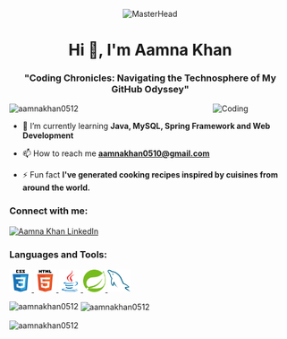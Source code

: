
<p 
  ![MasterHead] 
align="center">
  <img src="https://gifdb.com/images/high/coding-skills-loading-dk68v8z0hevjpuiv.gif" alt="MasterHead" width="1000" height="300">
</p>

<h1 align="center">Hi 👋, I'm Aamna Khan</h1>
<h3 align="center">"Coding Chronicles: Navigating the Technosphere of My GitHub Odyssey"</h3>
<img align="right" alt="Coding" width="140" src="https://user-images.githubusercontent.com/74038190/236119160-976a0405-caa7-470c-9356-16d43402ea0a.gif">

<p align="left" > <img src="https://komarev.com/ghpvc/?username=aamnakhan0512&label=Profile%20views&color=0e75b6&style=flat" alt="aamnakhan0512" /> </p>

- 🌱 I’m currently learning **Java, MySQL, Spring Framework and Web Development**

- 📫 How to reach me **aamnakhan0510@gmail.com**

- ⚡ Fun fact **I've generated cooking recipes inspired by cuisines from around the world.**

<h3 align="left">Connect with me:</h3>
<p align="left">
<a href="https://linkedin.com/in/aamna-khan-108143294" target="blank"><img align="center" src="https://raw.githubusercontent.com/rahuldkjain/github-profile-readme-generator/master/src/images/icons/Social/linked-in-alt.svg" alt="Aamna Khan LinkedIn" height="30" width="40" /></a>
</p>

<h3 align="left">Languages and Tools:</h3>
<p align="left"> 
  <a href="https://www.w3schools.com/css/" target="_blank" rel="noreferrer"> 
    <img src="https://raw.githubusercontent.com/devicons/devicon/master/icons/css3/css3-original-wordmark.svg" alt="css3" width="40" height="40"/> 
  </a> 
  <a href="https://www.w3.org/html/" target="_blank" rel="noreferrer"> 
    <img src="https://raw.githubusercontent.com/devicons/devicon/master/icons/html5/html5-original-wordmark.svg" alt="html5" width="40" height="40"/> 
  </a> 
  <a href="https://www.java.com" target="_blank" rel="noreferrer"> 
    <img src="https://raw.githubusercontent.com/devicons/devicon/master/icons/java/java-original.svg" alt="java" width="40" height="40"/> 
  </a> 
  <a href="https://spring.io/projects/spring-framework" target="_blank" rel="noreferrer"> 
    <img src="https://raw.githubusercontent.com/devicons/devicon/master/icons/spring/spring-original.svg" alt="java" width="40" height="40"/> 
  </a> 
  <a href="https://www.mysql.com/" target="_blank" rel="noreferrer"> 
    <img src="https://raw.githubusercontent.com/devicons/devicon/master/icons/mysql/mysql-original.svg" alt="java" width="40" height="40"/> 
  </a> 
</p>

<p><img align="left" src="https://github-readme-stats.vercel.app/api/top-langs?username=aamnakhan0512&show_icons=true&locale=en&layout=compact" alt="aamnakhan0512" /></p>

<p>&nbsp;<img align="center" src="https://github-readme-stats.vercel.app/api?username=aamnakhan0512&show_icons=true&locale=en" alt="aamnakhan0512" /></p>

<p><img align="center" src="https://github-readme-streak-stats.herokuapp.com/?user=aamnakhan0512&" alt="aamnakhan0512" /></p>

